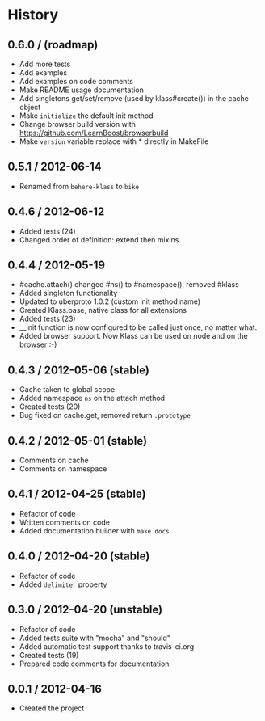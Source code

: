 # History

0.6.0 / (roadmap)
------------------

  * Add more tests
  * Add examples
  * Add examples on code comments
  * Make README usage documentation
  * Add singletons get/set/remove (used by klass#create()) in the cache object
  * Make `initialize` the default init method
  * Change browser build version with https://github.com/LearnBoost/browserbuild
  * Make `version` variable replace with * directly in MakeFile

0.5.1 / 2012-06-14
------------------

  * Renamed from `behere-klass` to `bike`

0.4.6 / 2012-06-12
------------------

  * Added tests (24)
  * Changed order of definition: extend then mixins.
  
0.4.4 / 2012-05-19
------------------

  * #cache.attach() changed #ns() to #namespace(), removed #klass
  * Added singleton functionality
  * Updated to uberproto 1.0.2 (custom init method name)
  * Created Klass.base, native class for all extensions
  * Added tests (23)
  * __init function is now configured to be called just once, no matter what.
  * Added browser support. Now Klass can be used on node and on the browser :-)

0.4.3 / 2012-05-06 (stable)
------------------

  * Cache taken to global scope
  * Added namespace `ns` on the attach method
  * Created tests (20)
  * Bug fixed on cache.get, removed return `.prototype`

0.4.2 / 2012-05-01 (stable)
------------------

  * Comments on cache
  * Comments on namespace
  
0.4.1 / 2012-04-25 (stable)
------------------

  * Refactor of code
  * Written comments on code
  * Added documentation builder with `make docs`

0.4.0 / 2012-04-20 (stable)
------------------

  * Refactor of code
  * Added `delimiter` property

0.3.0 / 2012-04-20 (unstable)
------------------

  * Refactor of code
  * Added tests suite with "mocha" and "should"
  * Added automatic test support thanks to travis-ci.org
  * Created tests (19)
  * Prepared code comments for documentation

0.0.1 / 2012-04-16 
------------------

  * Created the project
